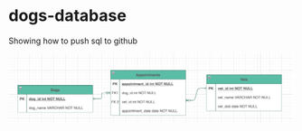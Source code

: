 # dogs-database
Showing how to push sql to github

![](https://github.com/missKatiaPunter/dogs-database/blob/main/Screenshot%202022-03-11%20at%2019.25.43.png)
